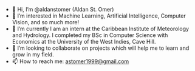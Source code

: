 - 👋 Hi, I’m @aldanstomer (Aldan St. Omer)
- 👀 I’m interested in Machine Learning, Artificial Intelligence, Computer Vision, and so much more!
- 🌱 I’m currently I am an intern at the Caribbean Institute of Meteorology and Hydrology. I completed my BSc in Computer Science with Economics at the University of the West Indies, Cave Hill.
- 💞️ I’m looking to collaborate on projects which will help me to learn and grow in my field.
- 📫 How to reach me: astomer1999@gmail.com
<!---
aldanstomer/aldanstomer is a ✨ special ✨ repository because its `README.md` (this file) appears on your GitHub profile.
You can click the Preview link to take a look at your changes.
--->
